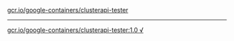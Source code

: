 [gcr.io/google-containers/clusterapi-tester](https://hub.docker.com/r/anjia0532/clusterapi-tester/tags/) 

----
[gcr.io/google-containers/clusterapi-tester:1.0 √](https://hub.docker.com/r/anjia0532/google-containers.clusterapi-tester/tags/)

